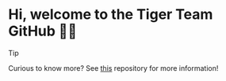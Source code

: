 # Hi, welcome to the Tiger Team GitHub 👋🏼

> [!TIP]
>
> Curious to know more? See
> [this](https://github.com/Bearingpoint-TigerTeam/docs) repository for more
> information!
